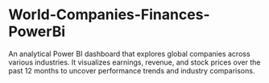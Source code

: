 # World-Companies-Finances-PowerBi
An analytical Power BI dashboard that explores global companies across various industries. It visualizes earnings, revenue, and stock prices over the past 12 months to uncover performance trends and industry comparisons.
